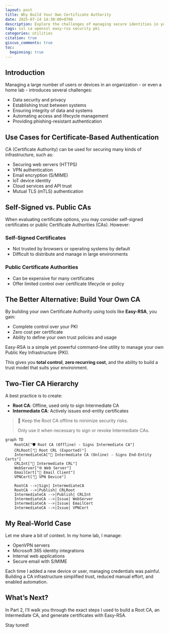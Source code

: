 ```yaml
---
layout: post
title: Why Build Your Own Certificate Authority
date: 2025-07-14 14:30:00+0700
description: Explore the challenges of managing secure identities in your infrastructure, and why setting up your own Certificate Authority (CA) is the right solution.
tags: ssl ca openssl easy-rsa security pki
categories: utilities
citation: true
giscus_comments: true
toc:
  beginning: true
---
```


## Introduction

Managing a large number of users or devices in an organization - or even a home lab - introduces several challenges:

- Data security and privacy
- Establishing trust between systems
- Ensuring integrity of data and systems
- Automating access and lifecycle management
- Providing phishing-resistant authentication

## Use Cases for Certificate-Based Authentication

CA (Certificate Authority) can be used for securing many kinds of infrastructure, such as:

- Securing web servers (HTTPS)
- VPN authentication
- Email encryption (S/MIME)
- IoT device identity
- Cloud services and API trust
- Mutual TLS (mTLS) authentication

## Self-Signed vs. Public CAs

When evaluating certificate options, you may consider self-signed certificates or public Certificate Authorities (CAs). However:

### Self-Signed Certificates

- Not trusted by browsers or operating systems by default
- Difficult to distribute and manage in large environments

### Public Certificate Authorities

- Can be expensive for many certificates
- Offer limited control over certificate lifecycle or policy

## The Better Alternative: Build Your Own CA

By building your own Certificate Authority using tools like **Easy-RSA**, you gain:

- Complete control over your PKI
- Zero cost per certificate
- Ability to define your own trust policies and usage

Easy-RSA is a simple yet powerful command-line utility to manage your own Public Key Infrastructure (PKI).

This gives you **total control**, **zero recurring cost**, and the ability to build a trust model that suits your environment.

## Two-Tier CA Hierarchy

A best practice is to create:

- **Root CA**: Offline, used only to sign Intermediate CA
- **Intermediate CA**: Actively issues end-entity certificates

> 🔐 Keep the Root CA offline to minimize security risks.
>
> Only use it when necessary to sign or revoke Intermediate CAs.

```mermaid
graph TD
    RootCA["🛡️ Root CA (Offline) - Signs Intermediate CA"]
    CRLRoot["📄 Root CRL (Exported)"]
    IntermediateCA["🔄 Intermediate CA (Online) - Signs End-Entity Certs"]
    CRLInt["📄 Intermediate CRL"]
    WebServer["🌐 Web Server"]
    EmailCert["📧 Email Client"]
    VPNCert["🔐 VPN Device"]

    RootCA -->|Sign| IntermediateCA
    RootCA -->|Publish| CRLRoot
    IntermediateCA -->|Publish| CRLInt
    IntermediateCA -->|Issue| WebServer
    IntermediateCA -->|Issue| EmailCert
    IntermediateCA -->|Issue| VPNCert
```

## My Real-World Case

Let me share a bit of context. In my home lab, I manage:

- OpenVPN servers
- Microsoft 365 identity integrations
- Internal web applications
- Secure email with S/MIME

Each time I added a new device or user, managing credentials was painful. Building a CA infrastructure simplified trust, reduced manual effort, and enabled automation.

## What’s Next?

In Part 2, I’ll walk you through the exact steps I used to build a Root CA, an Intermediate CA, and generate certificates with Easy-RSA.

Stay tuned!
